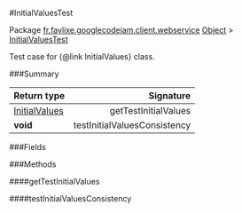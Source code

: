 #InitialValuesTest

Package [fr.faylixe.googlecodejam.client.webservice](nullfr/faylixe/googlecodejam/client/webservice)
[Object]() > [InitialValuesTest]()

Test case for {@link InitialValues} class.

###Summary


Return type | Signature
--- | ---:
[InitialValues]() | getTestInitialValues
**void** | testInitialValuesConsistency

###Fields


###Methods

####getTestInitialValues


####testInitialValuesConsistency


